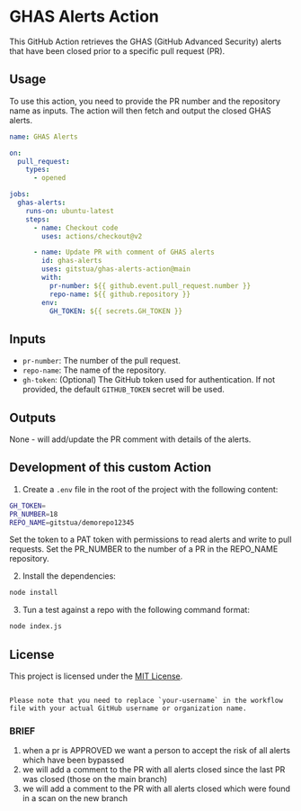 # GHAS Alerts Action

This GitHub Action retrieves the GHAS (GitHub Advanced Security) alerts that have been closed prior to a specific pull request (PR).

## Usage

To use this action, you need to provide the PR number and the repository name as inputs. The action will then fetch and output the closed GHAS alerts.

```yaml
name: GHAS Alerts

on:
  pull_request:
    types:
      - opened

jobs:
  ghas-alerts:
    runs-on: ubuntu-latest
    steps:
      - name: Checkout code
        uses: actions/checkout@v2

      - name: Update PR with comment of GHAS alerts
        id: ghas-alerts
        uses: gitstua/ghas-alerts-action@main
        with:
          pr-number: ${{ github.event.pull_request.number }}
          repo-name: ${{ github.repository }}
        env:
          GH_TOKEN: ${{ secrets.GH_TOKEN }}
```

## Inputs

- `pr-number`: The number of the pull request.
- `repo-name`: The name of the repository.
- `gh-token`: (Optional) The GitHub token used for authentication. If not provided, the default `GITHUB_TOKEN` secret will be used.

## Outputs

None - will add/update the PR comment with details of the alerts.

## Development of this custom Action
1. Create a `.env` file in the root of the project with the following content:
```sh
GH_TOKEN=
PR_NUMBER=18
REPO_NAME=gitstua/demorepo12345
```
Set the token to a PAT token with permissions to read alerts and write to pull requests.
Set the PR_NUMBER to the number of a PR in the REPO_NAME repository.

2. Install the dependencies:
```sh
node install
```

3. Tun a test against a repo with the following command format:
```sh
node index.js
```

## License

This project is licensed under the [MIT License](LICENSE).
```

Please note that you need to replace `your-username` in the workflow file with your actual GitHub username or organization name.
```

### BRIEF
1. when a pr is APPROVED we want a person to accept the risk of all alerts which have been bypassed
2. we will add a comment to the PR with all alerts closed since the last PR was closed (those on the main branch)
3. we will add a comment to the PR with all alerts closed which were found in a scan on the new branch
